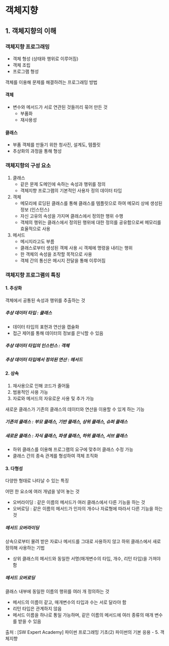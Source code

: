 # 객체지향

## 1. 객체지향의 이해 

### 객체지향 프로그래밍

* 객체 형성 (상태와 행위로 이루어짐)
* 객체 조립
* 프로그램 형성

객체를 이용해 문제를 해결하려는 프로그래밍 방법



#### 객체

* 변수와 메서드가 서로 연관된 것들끼리 묶어 만든 것
  * 부품화
  * 재사용성

#### 클래스

* 부품 객체를 만들기 위한 청사진, 설계도, 템플릿
* 추상화의 과정을 통해 형성



### 객체지향의 구성 요소

1. 클래스
   * 같은 문제 도메인에 속하는 속성과 행위를 정의
   * 객체지향 프로그램의 기본적인 사용자 정의 데이터 타입
2. 객체
   * 메모리에 로딩된 클래스를 통해 클래스를 템플릿으로 하여 메모리 상에 생성된 정보 (인스턴스)
   * 자신 고유의 속성을 가지며 클래스에서 정의한 행위 수행
   * 객체의 행위는 클래스에서 정의된 행위에 대한 정의를 공유함으로써 메모리를 효율적으로 사용
3. 메서드
   * 메시지라고도 부름
   * 클래스로부터 생성된 객체 사용 시 객체에 명령을 내리는 행위
   * 한 객체의 속성을 조작할 목적으로 사용
   * 객체 간의 통신은 메시지 전달을 통해 이루어짐



### 객체지향 프로그램의 특징

#### 1. 추상화

객체에서 공통된 속성과 행위를 추출하는 것



##### 추상 데이터 타입 : 클래스

* 데이터 타입의 표현과 연산을 캡슐화
* 접근 제어를 통해 데이터의 정보를 은닉할 수 있음



##### 추상 데이터 타입의 인스턴스 : 객체

##### 추상 데이터 타입에서 정의된 연산 : 메서드



#### 2. 상속

1. 재사용으로 인해 코드가 줄어듦
2. 범용적인 사용 가능
3. 자료와 메서드의 자유로운 사용 및 추가 가능



새로운 클래스가 기존의 클래스의 데이터와 연산을 이용할 수 있게 하는 기능

##### 기존의 클래스 : 부모 클래스, 기반 클래스, 상위 클래스, 슈퍼 클래스

##### 새로운 클래스 : 자식 클래스, 파생 클래스, 하위 클래스, 서브 클래스



* 하위 클래스를 이용해 프로그램의 요구에 맞추어 클래스 수정 가능
* 클래스 간의 종속 관계를 형성하여 객체 조직화



#### 3. 다형성

다양한 형태로 나타날 수 있는 특징

어떤 한 요소에 여러 개념을 넣어 놓는 것

* 오버라이딩 : 같은 이름의 메서드가 여러 클래스에서 다른 기능을 하는 것
* 오버로딩 : 같은 이름의 메서드가 인자의 개수나 자료형에 따라서 다른 기능을 하는 것



##### 메서드 오버라이딩

상속으로부터 물려 받은 자료나 메서드를 그대로 사용하지 않고 하위 클래스에서 새로 정의해 사용하는 기법

* 상위 클래스의 메서드와 동일한 서명(매개변수의 타입, 개수, 리턴 타입)을 가져야 함



##### 메서드 오버로딩

클래스 내부에 동일한 이름의 행위를 여러 개 정의하는 것

* 메서드의 이름이 같고, 매개변수의 타입과 수는 서로 달라야 함
* 리턴 타입은 관계하지 않음
* 메서드 이름을 하나로 통일 가능하며, 같은 이름의 메서드에 여러 종류의 매개 변수를 받을 수 있음



출처 :  [SW Expert Academy] 파이썬 프로그래밍 기초(2) 파이썬의 기본 응용 - 5. 객체지향